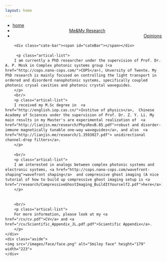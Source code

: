 ```yaml
---
layout: home
---
```


<div class="index-content opinion">
    <div class="section">
        <ul class="artical-cate">
            <li><a href="/"><span>home</span></a></li>
            <li class="on" style="text-align:center"><a href="/myresearch"><span>Me&My Research</span></a></li>
            <li style="text-align:right"><a href="/opinion"><span>Opinions</span></a></li>
        </ul>

        <div class="cate-bar"><span id="cateBar"></span></div>

         <p class="artical-list"> 
        I am currently a PhD researcher under the supervision of Prof. Dr. A. P. Mosk in Complex photonic systems group (<a href="http://cops.nano-cops.com/">COPS</a>), Unversity of Twente. My PhD research is mainly focused on controlling the light transport in ordered and disorderd nanophotonic systems, specifically coupled photonic crysal cavities and photonic crystal waveguides.          
        </p>
        <br/>
        <p class="artical-list">
        I received my M.Sc degree in  <a  href="http://english.iop.cas.cn/">Institue of physics</a>,  Chinese Academy of Sciences under the supervision of Prof. Dr. Z. Y. Li. My main results in my Master's are experimental realization of  <a  href="http://lianjin.me/research/PhysRevB.85.pdf">robust and disorder-immune magnetically tunable one-way waveguides</a>, and also  <a  href="http://lianjin.me/research/1.3593027.pdf"> unidirectional channel-drop filters</a>. 
        </p>       
    
        <br/>
        <p class="artical-list">
        I am interested in analogs between complex photonic systems and electronic systems, <a href="http://cops.nano-cops.com/wavefront-shaping">wavefront shaping</a>  and compressive ghost imaging (A nice tutorial of how to build up compressive ghost imaging setup is <a href="/research/CompressiveGhostImaging_BuildItYourself2.pdf">here</a>). 
        </p> 

       
        <br/>
        <p class="artical-list">
        For more information, please look at my <a href="/cv/cv.pdf">CV</a> and <a href="/cv/Scientific_Appendix_JL.pdf.pdf">Scientific Appendix</a>.
        </p> 
    </div>
    <div class="aside"> 
    <img src="/images/face/face.png" alt="Smiley face" height="179" width="223">
    </div>
</div>
